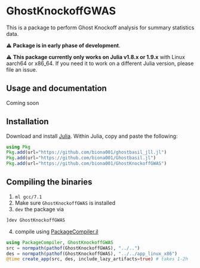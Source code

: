 # GhostKnockoffGWAS

This is a package to perform Ghost Knockoff analysis for summary statistics data. 

:warning: **Package is in early phase of development**. 

:warning: **This package currently only works on Julia v1.8.x or 1.9.x** with Linux aarch64 or x86_64. If you need it to work on a different Julia version, please file an issue. 

## Usage and documentation

Coming soon

## Installation

Download and install [Julia](https://julialang.org/downloads/). Within Julia, copy and paste the following: 
```julia
using Pkg
Pkg.add(url="https://github.com/biona001/ghostbasil_jll.jl")
Pkg.add(url="https://github.com/biona001/Ghostbasil.jl")
Pkg.add(url="https://github.com/biona001/GhostKnockoffGWAS")
```

## Compiling the binaries


1. `ml gcc/7.1`
2. Make sure `GhostKnockoffGWAS` is installed
3. `dev` the package via
```julia
]dev GhostKnockoffGWAS
```
4. compile using [PackageCompiler.jl](https://github.com/JuliaLang/PackageCompiler.jl)
```julia
using PackageCompiler, GhostKnockoffGWAS
src = normpath(pathof(GhostKnockoffGWAS), "../..")
des = normpath(pathof(GhostKnockoffGWAS), "../../app_linux_x86")
@time create_app(src, des, include_lazy_artifacts=true) # takes 1-2h
```
